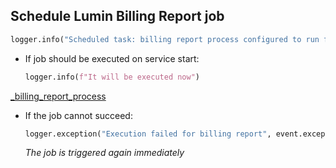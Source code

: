 ## Schedule Lumin Billing Report job
```python
logger.info("Scheduled task: billing report process configured to run first day of each month")
```

* If job should be executed on service start:
  ```python
  logger.info(f"It will be executed now")
  ```

[_billing_report_process](_billing_report_process.md)

* If the job cannot succeed:
  ```python
  logger.exception("Execution failed for billing report", event.exception)
  ```
  _The job is triggered again immediately_
